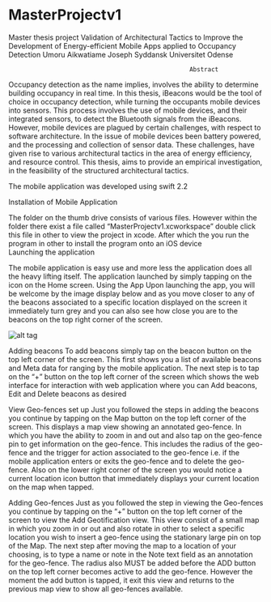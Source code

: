 # MasterProjectv1
Master thesis project
      Validation of Architectural Tactics to Improve the Development of Energy-efficient Mobile Apps applied to Occupancy Detection
                                                Umoru Aikwatiame Joseph
                                              Syddansk Universitet Odense

                                                      Abstract
Occupancy detection as the name implies, involves the ability to determine building occupancy in real time. In this thesis, 
iBeacons would be the tool of choice in occupancy detection, while turning the occupants mobile devices into sensors. 
This process involves the use of mobile devices, and their integrated sensors, to detect the Bluetooth signals from the iBeacons. 
However, mobile devices are plagued by certain challenges, with respect to software architecture. 
In the issue of mobile devices been battery powered, and the processing and collection of sensor data. 
These challenges, have given rise to various architectural tactics in the area of energy efficiency, and resource control. 
This thesis, aims to provide an empirical investigation, in the feasibility of the structured architectural tactics.

The mobile application was developed using swift 2.2

Installation of Mobile Application

The folder on the thumb drive consists of various files. However within the folder there exist a file called “MasterProjectv1.xcworkspace” double click this file in other to view the project in xcode. After which the you run the program in other to install the program onto an iOS device  
Launching the application

The mobile application is easy use and more less the application does all the heavy lifting itself. The application launched by simply tapping on the icon on the Home screen.
Using the App
Upon launching the app, you will be welcome by the image display below and as you move closer to any of the beacons associated to a specific location displayed on the screen it immediately turn grey and you can also see how close you are to the beacons on the top right corner of the screen.

![alt tag](https://s9.postimg.org/pjd3pz2sb/first.png)
 
Adding beacons
To add beacons simply tap on the beacon button on the top left corner of the screen. This first shows you a list of available beacons and Meta data for ranging by the mobile application. The next step is to tap on the “+” button on the top left corner of the screen which shows the web interface for interaction with web application where you can Add beacons, Edit and Delete beacons as desired

 

 

View Geo-fences set up
Just you followed the steps in adding the beacons you continue by tapping on the Map button on the top left corner of the screen. This displays a map view showing an annotated geo-fence. In which you have the ability to zoom in and out and also tap on the geo-fence pin to get information on the geo-fence. This includes the radius of the geo-fence and the trigger for action associated to the geo-fence i.e. if the mobile application enters or exits the geo-fence and to delete the geo-fence. Also on the lower right corner of the screen you would notice a current location icon button that immediately displays your current location on the map when tapped.

 

Adding Geo-fences
Just as you followed the step in viewing the Geo-fences you continue by tapping on the “+” button on the top left corner of the screen to view the Add Geotification view. This view consist of a small map in which you zoom in or out and also rotate in other to select a specific location you wish to insert a geo-fence using the stationary large pin on top of the Map. The next step after moving the map to a location of your choosing, is to type a name or note in the Note text field as an annotation for the geo-fence. The radius also MUST be added before the ADD button on the top left corner becomes active to add the geo-fence. However the moment the add button is tapped, it exit this view and returns to the previous map view to show all geo-fences available.

  


